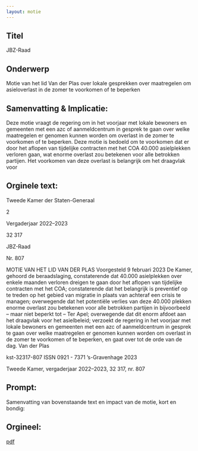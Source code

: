```yaml
---
layout: motie
---
```

## Titel
JBZ-Raad
## Onderwerp
Motie van het lid Van der Plas over lokale gesprekken over maatregelen om asieloverlast in de zomer te voorkomen of te beperken
## Samenvatting & Implicatie:

Deze motie vraagt de regering om in het voorjaar met lokale bewoners en gemeenten met een azc of aanmeldcentrum in gesprek te gaan over welke maatregelen er genomen kunnen worden om overlast in de zomer te voorkomen of te beperken. Deze motie is bedoeld om te voorkomen dat er door het aflopen van tijdelijke contracten met het COA 40.000 asielplekken verloren gaan, wat enorme overlast zou betekenen voor alle betrokken partijen. Het voorkomen van deze overlast is belangrijk om het draagvlak voor
## Orginele text:


Tweede Kamer der Staten-Generaal

2

Vergaderjaar 2022–2023

32 317

JBZ-Raad

Nr. 807

MOTIE VAN HET LID VAN DER PLAS
Voorgesteld 9 februari 2023
De Kamer,
gehoord de beraadslaging,
constaterende dat 40.000 asielplekken over enkele maanden verloren
dreigen te gaan door het aflopen van tijdelijke contracten met het COA;
constaterende dat het belangrijk is preventief op te treden op het gebied
van migratie in plaats van achteraf een crisis te managen;
overwegende dat het potentiële verlies van deze 40.000 plekken enorme
overlast zou betekenen voor alle betrokken partijen in bijvoorbeeld – maar
niet beperkt tot – Ter Apel;
overwegende dat dit enorm afdoet aan het draagvlak voor het asielbeleid;
verzoekt de regering in het voorjaar met lokale bewoners en gemeenten
met een azc of aanmeldcentrum in gesprek te gaan over welke maatregelen er genomen kunnen worden om overlast in de zomer te voorkomen
of te beperken,
en gaat over tot de orde van de dag.
Van der Plas

kst-32317-807
ISSN 0921 - 7371
’s-Gravenhage 2023

Tweede Kamer, vergaderjaar 2022–2023, 32 317, nr. 807


## Prompt:
Samenvatting van bovenstaande text en impact van de motie, kort en bondig:

## Orgineel:
[pdf](https://gegevensmagazijn.tweedekamer.nl/OData/v4/2.0/Document(4f45aabf-773d-4257-90d5-28c4739ea972)/resource)
